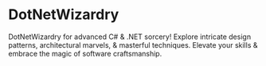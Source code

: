 # DotNetWizardry
DotNetWizardry for advanced C# &amp; .NET sorcery! Explore intricate design patterns, architectural marvels, &amp; masterful techniques. Elevate your skills &amp; embrace the magic of software craftsmanship.
